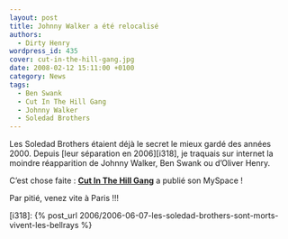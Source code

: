 ```yaml
---
layout: post
title: Johnny Walker a été relocalisé
authors:
  - Dirty Henry
wordpress_id: 435
cover: cut-in-the-hill-gang.jpg
date: 2008-02-12 15:11:00 +0100
category: News
tags:
  - Ben Swank
  - Cut In The Hill Gang
  - Johnny Walker
  - Soledad Brothers
---
```


Les Soledad Brothers étaient déjà le secret le mieux gardé des années 2000.
Depuis [leur séparation en 2006][i318], je traquais sur internet la moindre
réapparition de Johnny Walker, Ben Swank ou d’Oliver Henry.

C’est chose faite : [**Cut In The Hill Gang**][1] a publié son MySpace !

Par pitié, venez vite à Paris !!!

[1]: https://musicbrainz.org/artist/57930197-d4fd-439a-a093-84a0f72060be

[i318]:
{% post_url 2006/2006-06-07-les-soledad-brothers-sont-morts-vivent-les-bellrays %}
